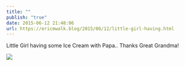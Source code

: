 ```yaml
---
title: ""
publish: "true"
date: 2015-06-12 21:48:06
url: https://ericmwalk.blog/2015/06/12/little-girl-having.html
---
```


Little Girl having some Ice Cream with Papa.. Thanks Great Grandma!

![](https://ericmwalk.blog/uploads/2022/62907c77e8.jpg)